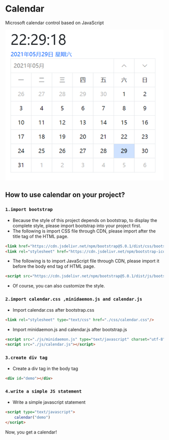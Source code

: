 # Calendar
Microsoft calendar control based on JavaScript  

![calendar](img/20210529222932.png "calendar")  
## How to use calendar on your project?
### `1.import bootstrap`  
* Because the style of this project depends on bootstrap, to display the complete style, please import bootstrap into your project first.  
* The following is import CSS file through CDN, please import after the title tag of the HTML page.  
```html
<link href="https://cdn.jsdelivr.net/npm/bootstrap@5.0.1/dist/css/bootstrap.min.css" rel="stylesheet" integrity="sha384-+0n0xVW2eSR5OomGNYDnhzAbDsOXxcvSN1TPprVMTNDbiYZCxYbOOl7+AMvyTG2x" crossorigin="anonymous">
<link rel="stylesheet" href="https://cdn.jsdelivr.net/npm/bootstrap-icons@1.5.0/font/bootstrap-icons.css">
```  
* The following is to import JavaScript file through CDN, please import it before the body end tag of HTML page.  
```html
<script src="https://cdn.jsdelivr.net/npm/bootstrap@5.0.1/dist/js/bootstrap.bundle.min.js" integrity="sha384-gtEjrD/SeCtmISkJkNUaaKMoLD0//ElJ19smozuHV6z3Iehds+3Ulb9Bn9Plx0x4" crossorigin="anonymous"></script>
```  
* Of course, you can also customize the style.  
### `2.import calendar.css ,minidaemon.js and calendar.js`  
* Import calendar.css after bootstrap.css  
```html
<link rel="stylesheet" type="text/css" href="./css/calendar.css"/>
```  
* Import minidaemon.js and calendar.js after bootstrap.js  
```html
<script src="./js/minidaemon.js" type="text/javascript" charset="utf-8"></script>
<script src="./js/calendar.js"></script>
```  
### `3.create div tag`  
* Create a div tag in the body tag
```html
<div id="demo"></div>
```
### `4.write a simple JS statement`
* Write a simple javascript statement
```html
<script type="text/javascript">
	calendar("demo")
</script>
```
Now, you get a calendar!
